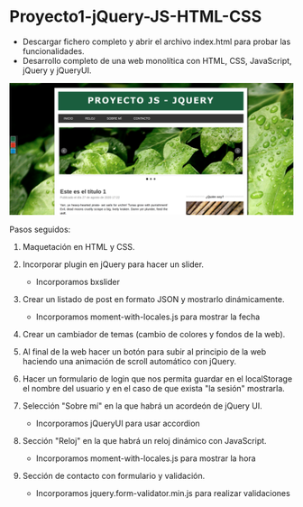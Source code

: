 # Proyecto1-jQuery-JS-HTML-CSS

* Descargar fichero completo y abrir el archivo index.html para probar las funcionalidades.
* Desarrollo completo de una web monolítica con HTML, CSS, JavaScript, jQuery y jQueryUI.

![img](img/1.png)

Pasos seguidos:

1. Maquetación en HTML y CSS.

2. Incorporar plugin en jQuery para hacer un slider.
    * Incorporamos bxslider
    
3. Crear un listado de post en formato JSON y mostrarlo dinámicamente.
    * Incorporamos moment-with-locales.js para mostrar la fecha
    
4. Crear un cambiador de temas (cambio de colores y fondos de la web).

5. Al final de la web hacer un botón para subir al principio de la web haciendo una animación de scroll automático con jQuery.

6. Hacer un formulario de login que nos permita guardar en el localStorage el nombre del usuario y en el caso de que exista "la sesión" mostrarla.

7. Selección "Sobre mí" en la que habrá un acordeón de jQuery UI.
    * Incorporamos jQueryUI para usar accordion 
    
8. Sección "Reloj" en la que habrá un reloj dinámico con JavaScript.
    * Incorporamos moment-with-locales.js para mostrar la hora
    
9. Sección de contacto con formulario y validación.
   * Incorporamos jquery.form-validator.min.js para realizar validaciones
